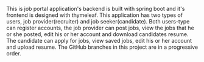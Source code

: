 This is job portal application's backend is built with spring boot
and it's frontend is designed with thymeleaf. This application has two
types of users, job provider(recruiter) and job seeker(candidate).
Both users-type can register accounts, the job provider can post jobs,
view the jobs that he or she posted, edit his or her account and 
download candidates resume. 
The candidate can apply for jobs, view saved jobs, edit his or her 
account and upload resume.
The GitHub branches in this project are in a progressive order.
